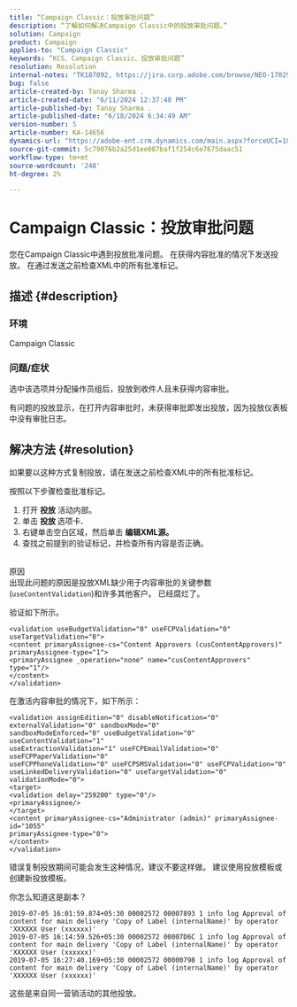 ```yaml
---
title: “Campaign Classic：投放审批问题”
description: “了解如何解决Campaign Classic中的投放审批问题。”
solution: Campaign
product: Campaign
applies-to: "Campaign Classic"
keywords: “KCS、Campaign Classic、投放审批问题”
resolution: Resolution
internal-notes: "TK187092, https://jira.corp.adobe.com/browse/NEO-17029"
bug: false
article-created-by: Tanay Sharma .
article-created-date: "6/11/2024 12:37:40 PM"
article-published-by: Tanay Sharma .
article-published-date: "6/18/2024 6:34:49 AM"
version-number: 5
article-number: KA-14656
dynamics-url: "https://adobe-ent.crm.dynamics.com/main.aspx?forceUCI=1&pagetype=entityrecord&etn=knowledgearticle&id=3567bd5e-ef27-ef11-840b-6045bd0065b6"
source-git-commit: 5c79076b2a25d1ee087baf1f254c6e7675daac51
workflow-type: tm+mt
source-wordcount: '248'
ht-degree: 2%

---
```


# Campaign Classic：投放审批问题


您在Campaign Classic中遇到投放批准问题。 在获得内容批准的情况下发送投放。 在通过发送之前检查XML中的所有批准标记。

## 描述 {#description}


### 环境

Campaign Classic

### 问题/症状

选中该选项并分配操作员组后，投放到收件人且未获得内容审批。

有问题的投放显示，在打开内容审批时，未获得审批即发出投放，因为投放仪表板中没有审批日志。


## 解决方法 {#resolution}


如果要以这种方式复制投放，请在发送之前检查XML中的所有批准标记。

按照以下步骤检查批准标记。

1. 打开 <b>投放</b> 活动内部。
2. 单击 <b>投放 </b>选项卡<b>.</b>
3. 右键单击空白区域，然后单击 <b>编辑XML源。</b>
4. 查找之前提到的验证标记，并检查所有内容是否正确。

<br>原因<br>
出现此问题的原因是投放XML缺少用于内容审批的关键参数(`useContentValidation`)和许多其他客户。 已经腐烂了。

验证如下所示。


```
<validation useBudgetValidation="0" useFCPValidation="0" useTargetValidation="0">
<content primaryAssignee-cs="Content Approvers (cusContentApprovers)" primaryAssignee-type="1">
<primaryAssignee _operation="none" name="cusContentApprovers" type="1"/>
</content>
</validation>
```


在激活内容审批的情况下，如下所示：


```
<validation assignEdition="0" disableNotification="0" externalValidation="0" sandboxMode="0"
sandboxModeEnforced="0" useBudgetValidation="0" useContentValidation="1"
useExtractionValidation="1" useFCPEmailValidation="0" useFCPPaperValidation="0"
useFCPPhoneValidation="0" useFCPSMSValidation="0" useFCPValidation="0"
useLinkedDeliveryValidation="0" useTargetValidation="0" validationMode="0">
<target>
<validation delay="259200" type="0"/>
<primaryAssignee/>
</target>
<content primaryAssignee-cs="Administrator (admin)" primaryAssignee-id="1055"
primaryAssignee-type="0">
</content>
</validation>
```


错误复制投放期间可能会发生这种情况，建议不要这样做。 建议使用投放模板或创建新投放模板。

你怎么知道这是副本？


```
2019-07-05 16:01:59.874+05:30 00002572 00007893 1 info log Approval of content for main delivery 'Copy of Label (internalName)' by operator 'XXXXXX User (xxxxxx)'
2019-07-05 16:14:59.526+05:30 00002572 00007D6C 1 info log Approval of content for main delivery 'Copy of Label (internalName)' by operator 'XXXXXX User (xxxxxx)'
2019-07-05 16:27:40.169+05:30 00002572 00000798 1 info log Approval of content for main delivery 'Copy of Label (internalName)' by operator 'XXXXXX User (xxxxxx)'
```


这些是来自同一营销活动的其他投放。
